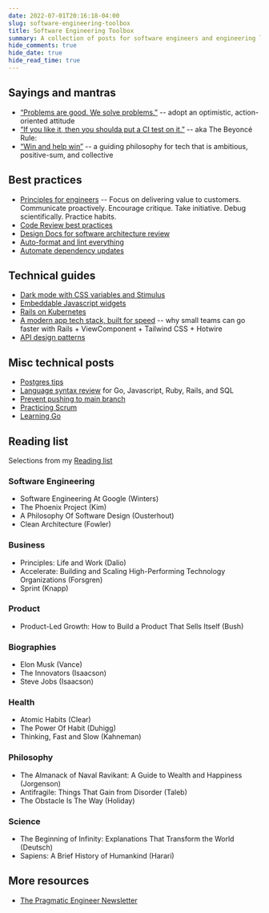 ```yaml
---
date: 2022-07-01T20:16:18-04:00
slug: software-engineering-toolbox
title: Software Engineering Toolbox
summary: A collection of posts for software engineers and engineering leaders
hide_comments: true
hide_date: true
hide_read_time: true
---
```


## Sayings and mantras

- [“Problems are good. We solve problems.”](/problems) -- adopt an optimistic, action-oriented attitude
- [“If you like it, then you shoulda put a CI test on it.”](/beyonce-rule) -- aka The Beyoncé Rule:
- [“Win and help win”](/win) -- a guiding philosophy for tech that is ambitious, positive-sum, and collective

## Best practices


- [Principles for engineers](/principles-for-engineers) -- Focus on delivering value to customers. Communicate proactively. Encourage critique. Take initiative. Debug scientifically. Practice habits.
- [Code Review best practices](/code-review)
- [Design Docs for software architecture review](/design-docs)
- [Auto-format and lint everything](/linters)
- [Automate dependency updates](/dependencies)

## Technical guides

- [Dark mode with CSS variables and Stimulus](/dark-mode-css-variables)
- [Embeddable Javascript widgets](/javascript-widgets)
- [Rails on Kubernetes](/rails-on-kubernetes)
- [A modern app tech stack, built for speed](/app-tech-stack-2021) -- why small teams can go faster with Rails + ViewComponent + Tailwind CSS + Hotwire
- [API design patterns](/api-design)

## Misc technical posts

- [Postgres tips](/postgres)
- [Language syntax review](/syntax) for Go, Javascript, Ruby, Rails, and SQL
- [Prevent pushing to main branch](/prevent-pushing-to-main-branch)
- [Practicing Scrum](/scrum)
- [Learning Go](/learn-go)

## Reading list

Selections from my [Reading list](/reading)

### Software Engineering

- Software Engineering At Google (Winters)
- The Phoenix Project (Kim)
- A Philosophy Of Software Design (Ousterhout)
- Clean Architecture (Fowler)

### Business

- Principles: Life and Work (Dalio)
- Accelerate: Building and Scaling High-Performing Technology Organizations (Forsgren)
- Sprint (Knapp)

### Product

- Product-Led Growth: How to Build a Product That Sells Itself (Bush)

### Biographies

- Elon Musk (Vance)
- The Innovators (Isaacson)
- Steve Jobs (Isaacson)

### Health

- Atomic Habits (Clear)
- The Power Of Habit (Duhigg)
- Thinking, Fast and Slow (Kahneman)

### Philosophy

- The Almanack of Naval Ravikant: A Guide to Wealth and Happiness (Jorgenson)
- Antifragile: Things That Gain from Disorder (Taleb)
- The Obstacle Is The Way (Holiday)

### Science

- The Beginning of Infinity: Explanations That Transform the World (Deutsch)
- Sapiens: A Brief History of Humankind (Harari)

## More resources

- [The Pragmatic Engineer Newsletter](https://www.pragmaticengineer.com/)
